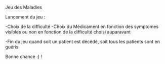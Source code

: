 Jeu des Maladies 

Lancement du jeu : 

-Choix de la difficulté
-Choix du Médicament en fonction des symptomes visibles ou non en fonction de la difficulté choisi auparavant

-Fin du jeu quand soit un patient est décédé, soit tous les patients sont en guéris

Bonne chance :) ! 
